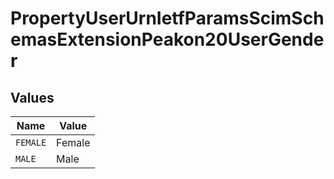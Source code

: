 # PropertyUserUrnIetfParamsScimSchemasExtensionPeakon20UserGender


## Values

| Name     | Value    |
| -------- | -------- |
| `FEMALE` | Female   |
| `MALE`   | Male     |